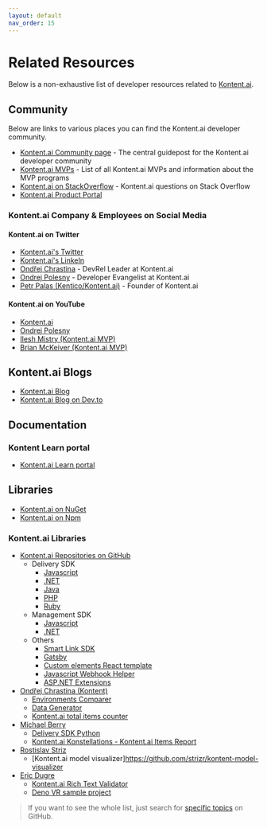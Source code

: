 ```yaml
---
layout: default
nav_order: 15
---
```


# Related Resources

Below is a non-exhaustive list of developer resources related to [Kontent.ai](https://kontent.ai/).

## Community

Below are links to various places you can find the Kontent.ai developer community.

- [Kontent.ai Community page](https://kontent.ai/community) - The central guidepost for the Kontent.ai developer community
- [Kontent.ai MVPs](https://kontent.ai/mvp-program) - List of all Kontent.ai MVPs and information about the MVP programs
- [Kontent.ai on StackOverflow](https://stackoverflow.com/tags/kontent-ai) - Kontent.ai questions on Stack Overflow
- [Kontent.ai Product Portal](https://feedback.kontent.ai)

### Kontent.ai Company & Employees on Social Media

#### Kontent.ai on Twitter


- [Kontent.ai's Twitter](https://twitter.com/Kontent_ai)
- [Kontent.ai's LinkeIn](https://www.linkedin.com/company/kontentai)
- [Ondřej Chrastina](https://twitter.com/ChrastinaOndrej) - DevRel Leader at Kontent.ai
- [Ondrej Polesny](https://twitter.com/ondrabus) - Developer Evangelist at Kontent.ai
- [Petr Palas (Kentico/Kontent.ai)](https://twitter.com/PetrPalas) - Founder of Kontent.ai


#### Kontent.ai on YouTube

- [Kontent.ai](https://www.youtube.com/@Kontentai)
- [Ondrej Polesny](https://www.youtube.com/c/Ondrabus)
- [Ilesh Mistry (Kontent.ai MVP)](https://www.youtube.com/channel/UCJw61xmGGyVKskziXegliIw)
- [Brian McKeiver (Kontent.ai MVP)](https://www.youtube.com/channel/UCy6XSB_tJGTnAWEfLv2EqcA)

## Kontent.ai Blogs

- [Kontent.ai Blog](https://kontent.ai/blog)
- [Kontent.ai Blog on Dev.to](https://dev.to/kontent_ai)


## Documentation

### Kontent Learn portal

- [Kontent.ai Learn portal](https://kontent.ai/learn)

## Libraries

- [Kontent.ai on NuGet](https://www.nuget.org/packages?q=Kontent.ai)
- [Kontent.ai on Npm](https://www.npmjs.com/search?q=@kontent-ai)

### Kontent.ai Libraries

- [Kontent.ai Repositories on GitHub](https://github.com/orgs/kontent-ai/repositories)
  - Delivery SDK
    - [Javascript](https://github.com/kontent-ai/delivery-sdk-js)  
    - [.NET](https://github.com/kontent-ai/delivery-sdk-net)
    - [Java](https://github.com/kontent-ai/java-packages)
    - [PHP](https://github.com/kontent-ai/delivery-sdk-php)
    - [Ruby](https://github.com/kontent-ai/delivery-sdk-ruby)
  - Management SDK
    - [Javascript](https://github.com/kontent-ai/management-sdk-js)
    - [.NET](https://github.com/kontent-ai/management-sdk-net)
  - Others  
    - [Smart Link SDK](https://github.com/kontent-ai/smart-link)
    - [Gatsby](https://github.com/kontent-ai/gatsby-packages)
    - [Custom elements React template](https://github.com/kontent-ai/custom-element-template-react)
    - [Javascript Webhook Helper](https://github.com/kontent-ai/webhook-helper-js)
    - [ASP.NET Extensions](https://github.com/kontent-ai/aspnetcore-extensions)
- [Ondřej Chrastina (Kontent)](https://github.com/Simply007)
  - [Environments Comparer](https://github.com/Simply007/kontent-environments-comparer)
  - [Data Generator](https://github.com/Simply007/kontent-data-generator)
  - [Kontent.ai total items counter](https://github.com/Simply007/kontent-sample-app-total-content-items)
- [Michael Berry](https://github.com/kentico-michaelb)
  - [Delivery SDK Python](https://github.com/kentico-michaelb/kontent-delivery-python-sdk)
  - [Kontent.ai Konstellations - Kontent.ai Items Report](https://github.com/kentico-michaelb/kontent-linked-report) 
- [Rostislav Striz](https://github.com/strizr)
  - [Kontent.ai model visualizer]https://github.com/strizr/kontent-model-visualizer
- [Eric Dugre](https://github.com/kentico-ericd)
  - [Kontent.ai Rich Text Validator](https://github.com/kentico-ericd/kontent-richtext-validation)
  - [Deno VR sample project](https://github.com/kentico-ericd/kontent-deno-vr)

> If you want to see the whole list, just search for [specific topics](./Naming-conventions.md#tagging) on GitHub.

